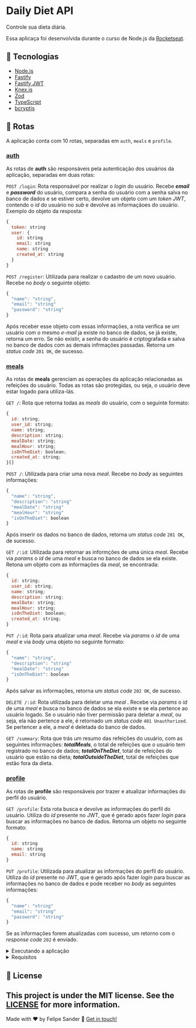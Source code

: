 # Daily Diet API

Controle sua dieta diária.

Essa aplicaça foi desenvolvida durante o curso de Node.js da [Rocketseat](https://www.rocketseat.com.br/).

## :rocket: Tecnologias

- [Node.js](https://nodejs.org/en)
- [Fastify](https://fastify.dev/)
- [Fastify JWT](https://github.com/fastify/fastify-jwt)
- [Knex.js](https://knexjs.org/)
- [Zod](https://zod.dev/)
- [TypeScript](https://www.typescriptlang.org)
- [bcryptjs](https://www.npmjs.com/package/bcryptjs)

## :twisted_rightwards_arrows: Rotas

A aplicação conta com 10 rotas, separadas em `auth`, `meals` e `profile`.

### [auth](https://github.com/felipesanderp/daily-diet-api/blob/main/src/routes/auth.ts)

As rotas de **auth** são responsáveis pela autenticação dos usuários da aplicação, separadas em duas rotas:

`POST /login`: Rota responsável por realizar o _login_ do usuário. Recebe ***email*** e ***password*** do usuário, compara a senha do usuário com a senha salva no banco de dados e se estiver certo, devolve um objeto com um _token JWT_, contendo o _id_ do usuário no _sub_ e devolve as informaçãoes do usuário. Exemplo do objeto da resposta:
```js
{
  token: string
  user: {
    id: string
    email: string
    name: string
    created_at: string
  }
}  
```

`POST /register`: Utilizada para realizar o cadastro de um novo usuário. Recebe no _body_ o seguinte objeto: 
```js 
{
  "name": "string",
  "email": "string"
  "password": "string"
}
```
Após receber esse objeto com essas informações, a rota verifica se um usuário com o mesmo _e-mail_ ja existe no banco de dados, se já existe, retorna um erro. Se não existir, a senha do usuário é criptografada e salva no banco de dados com as demais infrmações passadas. Retorna um _status code_ `201 OK`, de sucesso.

### [meals](https://github.com/felipesanderp/daily-diet-api/blob/main/src/routes/meals.ts)

As rotas de **meals** gerenciam as operações da aplicação relacionadas as refeições do usuário. Todas as rotas são protegidas, ou seja, o usuário deve estar logado para utiliza-lás.

`GET /`: Rota que retorna todas as _meals_ do usuário, com o seguinte formato:
```js 
{
  id: string;
  user_id: string;
  name: string;
  description: string;
  mealDate: string;
  mealHour: string;
  isOnTheDiet: boolean;
  created_at: string;
}[]
```

`POST /`: Utilizada para criar uma nova _meal_. Recebe no _body_ as seguintes informações:
```js 
{
  "name": "string",
  "description": "string"
  "mealDate": "string"
  "mealHour": "string"
  "isOnTheDiet": boolean
}
```
Após inserir os dados no banco de dados, retorna um _status code_ `201 OK`, de sucesso.

`GET /:id`: Utilizada para retornar as informções de uma única _meal_. Recebe via _params_ o _id_ de uma _meal_ e busca no banco de dados se ela existe. Retona um objeto com as informações da _meal_, se encontrada:
```js
{
  id: string;
  user_id: string;
  name: string;
  description: string;
  mealDate: string;
  mealHour: string;
  isOnTheDiet: boolean;
  created_at: string;
}
```

`PUT /:id`: Rota para atualizar uma _meal_. Recebe via _params_ o _id_ de uma _meal_ e via _body_ uma objeto no seguinte formato:
```js 
{
  "name": "string",
  "description": "string"
  "mealDate": "string"
  "isOnTheDiet": boolean
}
```
Após salvar as informações,  retorna um _status code_ `202 OK`, de sucesso.

`DELETE /:id`: Rota utilizada para deletar uma _meal_ . Recebe via _params_ o _id_ de uma _meal_ e busca no banco de dados se ela existe e se ela pertence ao usuário logado. Se o usuário não tiver permissão para deletar a _meal_, ou seja, ela não pertence a ele,
é retornado um _status code_ `401 Unauthorized`. Se pertencer a ele, a _meal_ é deletada do banco de dados.

`GET /summary`: Rota que trás um resumo das refeições do usuário, com as seguintes informações: ***totalMeals***, o total de refeições que o usuário tem registrado no banco de dados; ***totalOnTheDiet***, total de refeições do usuário que estão na dieta; ***totalOutsideTheDiet***, total de refeições que estão fora da dieta.

### [profile](https://github.com/felipesanderp/daily-diet-api/blob/main/src/routes/profile.ts)

As rotas de **profile** são responsáveis por trazer e atualizar informações do perfil do usuário.

`GET /profile`: Esta rota busca e devolve as informações do perfil do usuário. Utiliza do _id_ presente no JWT, que é gerado após fazer _login_ para buscar as informações no banco de dados. Retorna um objeto no seguinte formato:
```js 
{
  id: string
  name: string
  email: string
}
```

`PUT /profile`: Utilizada para atualizar as informações do perfil do usuário. Utiliza do _id_ presente no JWT, que é gerado após fazer _login_ para buscar as informações no banco de dados e pode receber no _body_ as seguintes informações:
```js 
{
  "name": "string"
  "email": "string"
  "password": "string"
}
```

Se as informações forem atualizadas com sucesso, um retorno com o _response code_ `202` é enviado.

<details>
<summary>Executando a aplicação</summary>

### :information_source: Executando a aplicação

Para rodar a aplicação, você precisa ter instalado no seu computador o Git, NPM ou um gerenciado de pacotes de sua preferência, um terminal e um editor de código, como o VSCode. 

Abaixo, segue as instruções para rodar a aplicação.

**1º**: Comece clonando este repositório:
```bash 
git clone https://github.com/felipesanderp/daily-diet-api.git
```

**2º** Acesse a pasta do projeto em um terminal de preferência própria:
```bash 
cd daily-diet-api
```

**3º** Ainda no terminal, instale as dependências do projeto, com um gerenciador de pacotes de preferência própria (aqui estou utilizando o *npm*):
```bash 
npm install
```

**4º** Agora, copie o arquivo `.env.example` na raiz do projeto:
```bash 
cp .env.example .env
``` 
Um novo arquivo deverá aparecer na raiz do projeto. Você deverá abri-lo utilizando um editor de texto ou código de sua preferência, como o Visual Studio Code e preencher as duas variáveis ambiente `DATABASE_URL` e `DATABASE_CLIENT`. Essas duas variáveis podem variar de acordo com o tipo do banco de dados escolhido: se escolher utilizar o SQLite, o `DATABASE_CLIENT` deverá ser preenchido com *"sqlite"* e a `DATABASE_URL` com algo como *"./db/app.db"*. Se escolher utilizar o PostgreSQL, o `DATABASE_CLIENT` deverá ser preenchido com *"pg"* e o `DATABASE_URL` com uma *string* de conexão do PostgreSQL aceita pelo Knex.js.

**5º** Após terminar de instalar as dependências e configurar as variáveis ambiente, execute o comando abaixo no terminal para realizar as *migrations*, isto é, criar as tabelas no banco de dados:
```bash 
npm run knex migrate:latest
```
Uma mensagem de sucesso deverá aparecer no seu terminal, como `Batch 1 run: 2 migrations`

**6º** Agora, é só executar a aplicação e testa-lá em uma ferramenta cliente de API's, como o [Insomnia](https://insomnia.rest/):
```bash 
npm run dev
```
A aplicação será executada na porta `3333`. Se acontecer algum erro de conflito nesta porta, você poderá modifica-lá no arquivo `index.ts` da pasta `env` ou parar a aplicação que já está utilizando essa porta.
</details>

<details>
<summary>Requisitos</summary>

## Regras da aplicação

- [ ] Deve ser possível criar um usuário
- [ ] Deve ser possível identificar o usuário entre as requisições
- [ ] Deve ser possível registrar uma refeição feita, com as seguintes informações:
  - Nome
  - Descrição
  - Data e Hora
  - Está dentro ou não da dieta
- [ ] Deve ser possível editar uma refeição, podendo alterar todos os dados acima
- [ ] Deve ser possível apagar uma refeição
- [ ] Deve ser possível listar todas as refeições de um usuário
- [ ] Deve ser possível visualizar uma única refeição
- [ ] Deve ser possível recuperar as métricas de um usuário
  - [ ] Quantidade total de refeições registradas
  - [ ] Quantidade total de refeições dentro da dieta
  - [ ] Quantidade total de refeições fora da dieta
  - [ ] Melhor sequência de refeições dentro da dieta
- [ ] O usuário só pode visualizar, editar e apagar as refeições o qual ele criou
</details>

## :memo: License
This project is under the MIT license. See the [LICENSE](https://github.com/felipesanderp/daily-diet-api/blob/main/LICENSE) for more information.
---

Made with ♥ by Felipe Sander :wave: [Get in touch!](https://www.linkedin.com/in/felipesander)
